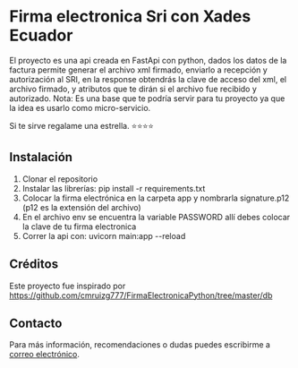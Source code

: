 # Firma electronica Sri con Xades Ecuador

El proyecto es una api creada en FastApi con python, dados los datos de la factura permite generar el archivo xml firmado, enviarlo a recepción y autorización al SRI, en la response obtendrás la clave de acceso del xml, el archivo firmado, y atributos que te dirán si el archivo fue recibido y autorizado. Nota: Es una base que te podría servir para tu proyecto ya que la idea es usarlo como micro-servicio.

Si te sirve regalame una estrella. ⭐️⭐️⭐️⭐️

## Instalación

1. Clonar el repositorio
2. Instalar las librerías: pip install -r requirements.txt
3. Colocar la firma electrónica en la carpeta app y nombrarla signature.p12 (p12 es la extensión del archivo)
4. En el archivo env se encuentra la variable PASSWORD allí debes colocar la clave de tu firma electronica
5. Correr la api con: uvicorn main:app --reload

## Créditos

Este proyecto fue inspirado por https://github.com/cmruizg777/FirmaElectronicaPython/tree/master/db

## Contacto

Para más información, recomendaciones o dudas puedes escribirme a [correo electrónico](mailto:omar.guanoluisa25@gmail.com).
